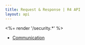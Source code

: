 ```yaml
---
title: Request & Response | R4 API
layout: api
---
```


<%= render '/security.*' %>
* [Communication](../request-and-response/communication)